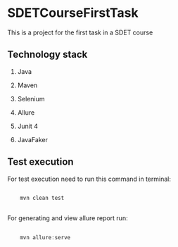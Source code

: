 # SDETCourseFirstTask
This is a project for the first task in a SDET course

## Technology stack

1. Java

2. Maven

3. Selenium

4. Allure

5. Junit 4

6. JavaFaker


## Test execution

For test execution need to run this command in terminal:

```powershell
    
    mvn clean test
    
 ```

For generating and view allure report run:

```powershell
    
    mvn allure:serve
    
```
